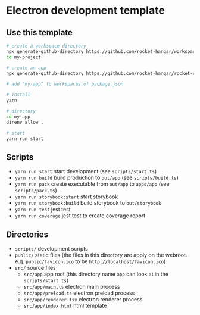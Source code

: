 # Electron development template

## Use this template

```sh
# create a workspace directory
npx generate-github-directory https://github.com/rocket-hangar/workspace-template my-project
cd my-project

# create an app
npx generate-github-directory https://github.com/rocket-hangar/rocket-scripts-templates/tree/master/templates/electron my-app

# add "my-app" to workspaces of package.json

# install
yarn

# directory
cd my-app
direnv allow .

# start
yarn run start
```

## Scripts

- `yarn run start` start development (see `scripts/start.ts`)
- `yarn run build` build production to `out/app` (see `scripts/build.ts`)
- `yarn run pack` create executable from `out/app` to `apps/app` (see `scripts/pack.ts`)
- `yarn run storybook:start` start storybook
- `yarn run storybook:build` build storybook to `out/storybook`
- `yarn run test` jest test
- `yarn run coverage` jest test to create coverage report

## Directories

- `scripts/` development scripts
- `public/` static files (the files in this directory are apply on the webroot. e.g. `public/favicon.ico` to be `http://localhost/favicon.ico`)
- `src/` source files
    - `src/app` app root (this directory name `app` can look at in the `scripts/start.ts`)
    - `src/app/main.ts` electron main process
    - `src/app/preload.ts` electron preload process
    - `src/app/renderer.tsx` electron renderer process
    - `src/app/index.html` html template